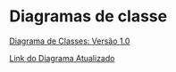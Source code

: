 # Diagramas de classe
[Diagrama de Classes: Versão 1.0](diagrama/diagrama.jpg)

[Link do Diagrama Atualizado](https://lucid.app/lucidchart/4be5f91c-0f3a-4cf1-9fad-c59dbec39d87/edit?viewport_loc=101%2C285%2C2219%2C1100%2C0_0&invitationId=inv_cdce1c37-3862-4878-b8a5-0c66c5244ff4)
